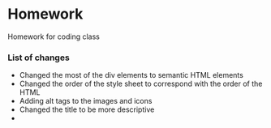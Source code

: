 # Homework
Homework for coding class
<h3>List of changes</h3>
<ul>
  <li>Changed the most of the div elements to semantic HTML elements</li>
  <li>Changed the order of the style sheet to correspond with the order of the HTML</li>
  <li>Adding alt tags to the images and icons</li>
  <li>Changed the title to be more descriptive<li>
 </ul>
